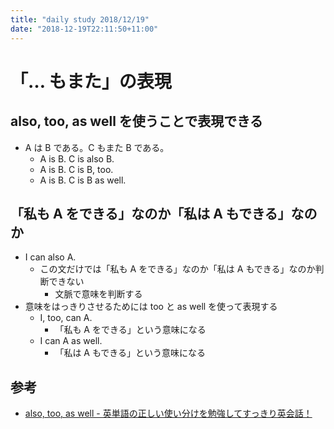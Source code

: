 ```yaml
---
title: "daily study 2018/12/19"
date: "2018-12-19T22:11:50+11:00"
---
```


# 「… もまた」の表現

## also, too, as well を使うことで表現できる

- A は B である。C もまた B である。
    - A is B. C is also B.
    - A is B. C is B, too.
    - A is B. C is B as well.

## 「私も A をできる」なのか「私は A もできる」なのか

- I can also A.
    - この文だけでは「私も A をできる」なのか「私は A もできる」なのか判断できない
        - 文脈で意味を判断する
- 意味をはっきりさせるためには too と as well を使って表現する
    - I, too, can A.
        - 「私も A をできる」という意味になる
    - I can A as well.
        - 「私は A もできる」という意味になる

## 参考

- [also, too, as well - 英単語の正しい使い分けを勉強してすっきり英会話！](http://eitangotsukaiwake.suntomi.com/index.php?also%2C%20too%2C%20as%20well)
